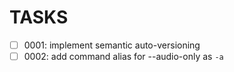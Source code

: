 # TASKS

- [ ] 0001: implement semantic auto-versioning
- [ ] 0002: add command alias for --audio-only as `-a`